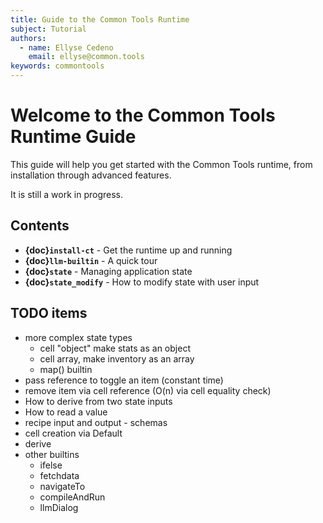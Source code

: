 ```yaml
---
title: Guide to the Common Tools Runtime
subject: Tutorial
authors:
  - name: Ellyse Cedeno
    email: ellyse@common.tools
keywords: commontools
---
```


# Welcome to the Common Tools Runtime Guide

This guide will help you get started with the Common Tools runtime, from installation through advanced features.

It is still a work in progress.

## Contents

- **{doc}`install-ct`** - Get the runtime up and running
- **{doc}`llm-builtin`** - A quick tour
- **{doc}`state`** - Managing application state
- **{doc}`state_modify`** - How to modify state with user input 

## TODO items
* more complex state types
  * cell "object" make stats as an object
  * cell array, make inventory as an array
  * map() builtin
* pass reference to toggle an item (constant time)
* remove item via cell reference (O(n) via cell equality check)
* How to derive from two state inputs
* How to read a value
* recipe input and output - schemas
* cell creation via Default
* derive
* other builtins
  * ifelse
  * fetchdata
  * navigateTo
  * compileAndRun
  * llmDialog
